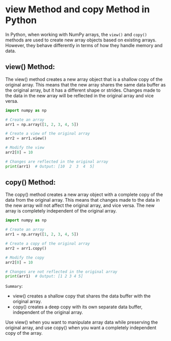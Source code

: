 # view Method and copy Method in Python

In Python, when working with NumPy arrays, the `view()` and `copy()` methods are used to create new array objects based on existing arrays. However, they behave differently in terms of how they handle memory and data.

## view() Method:
The view() method creates a new array object that is a shallow copy of the original array. This means that the new array shares the same data buffer as the original array, but it has a different shape or strides. Changes made to the data in the new array will be reflected in the original array and vice versa.

```python
import numpy as np

# Create an array
arr1 = np.array([1, 2, 3, 4, 5])

# Create a view of the original array
arr2 = arr1.view()

# Modify the view
arr2[0] = 10

# Changes are reflected in the original array
print(arr1)  # Output: [10  2  3  4  5]
```

## copy() Method:
The copy() method creates a new array object with a complete copy of the data from the original array. This means that changes made to the data in the new array will not affect the original array, and vice versa. The new array is completely independent of the original array.

```python
import numpy as np

# Create an array
arr1 = np.array([1, 2, 3, 4, 5])

# Create a copy of the original array
arr2 = arr1.copy()

# Modify the copy
arr2[0] = 10

# Changes are not reflected in the original array
print(arr1)  # Output: [1 2 3 4 5]
```

`Summary`:
- view() creates a shallow copy that shares the data buffer with the original array.
- copy() creates a deep copy with its own separate data buffer, independent of the original array.

Use view() when you want to manipulate array data while preserving the original array, and use copy() when you want a completely independent copy of the array.